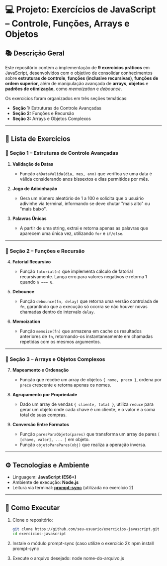 # 💻 Projeto: Exercícios de JavaScript – Controle, Funções, Arrays e Objetos

## 📚 Descrição Geral

Este repositório contém a implementação de **9 exercícios práticos** em JavaScript, desenvolvidos com o objetivo de consolidar conhecimentos sobre **estruturas de controle**, **funções (inclusive recursivas)**, **funções de ordem superior**, além de manipulação avançada de **arrays**, **objetos** e **padrões de otimização**, como *memoization* e *debounce*.

Os exercícios foram organizados em três seções temáticas:

- **Seção 1:** Estruturas de Controle Avançadas  
- **Seção 2:** Funções e Recursão  
- **Seção 3:** Arrays e Objetos Complexos

---

## 📌 Lista de Exercícios

### 🔹 Seção 1 – Estruturas de Controle Avançadas

1. **Validação de Datas**
   - Função `ehDataValida(dia, mes, ano)` que verifica se uma data é válida considerando anos bissextos e dias permitidos por mês.

2. **Jogo de Adivinhação**
   - Gera um número aleatório de 1 a 100 e solicita que o usuário adivinhe via terminal, informando se deve chutar "mais alto" ou "mais baixo".

3. **Palavras Únicas**
   - A partir de uma string, extrai e retorna apenas as palavras que aparecem uma única vez, utilizando `for` e `if/else`.

---

### 🔹 Seção 2 – Funções e Recursão

4. **Fatorial Recursivo**
   - Função `fatorial(n)` que implementa cálculo de fatorial recursivamente. Lança erro para valores negativos e retorna 1 quando `n === 0`.

5. **Debounce**
   - Função `debounce(fn, delay)` que retorna uma versão controlada de `fn`, garantindo que a execução só ocorra se não houver novas chamadas dentro do intervalo `delay`.

6. **Memoization**
   - Função `memoize(fn)` que armazena em cache os resultados anteriores de `fn`, retornando-os instantaneamente em chamadas repetidas com os mesmos argumentos.

---

### 🔹 Seção 3 – Arrays e Objetos Complexos

7. **Mapeamento e Ordenação**
   - Função que recebe um array de objetos `{ nome, preco }`, ordena por `preco` crescente e retorna apenas os nomes.

8. **Agrupamento por Propriedade**
   - Dado um array de vendas `{ cliente, total }`, utiliza `reduce` para gerar um objeto onde cada chave é um cliente, e o valor é a soma total de suas compras.

9. **Conversão Entre Formatos**
   - Função `paresParaObjeto(pares)` que transforma um array de pares `[ [chave, valor], ... ]` em objeto.
   - Função `objetoParaPares(obj)` que realiza a operação inversa.

---

## ⚙️ Tecnologias e Ambiente

- Linguagem: **JavaScript (ES6+)**
- Ambiente de execução: **Node.js**
- Leitura via terminal: **[prompt-sync](https://www.npmjs.com/package/prompt-sync)** (utilizada no exercício 2)

---

## 🚀 Como Executar

1. Clone o repositório:
   ```bash
   git clone https://github.com/seu-usuario/exercicios-javascript.git
   cd exercicios-javascript

2. Instale o módulo prompt-sync (caso utilize o exercício 2):
npm install prompt-sync

3. Execute o arquivo desejado:
node nome-do-arquivo.js





